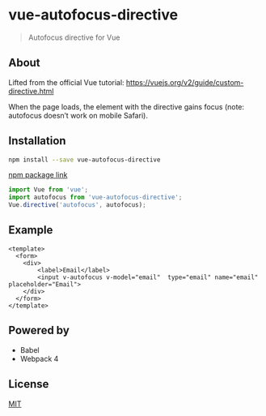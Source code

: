 # vue-autofocus-directive

> Autofocus directive for Vue

## About

Lifted from the official Vue tutorial: https://vuejs.org/v2/guide/custom-directive.html

When the page loads, the element with the directive gains focus (note: autofocus doesn’t work on mobile Safari).

## Installation

```bash
npm install --save vue-autofocus-directive
```

[npm package link](https://www.npmjs.com/package/vue-autofocus-directive)

```javascript
import Vue from 'vue';
import autofocus from 'vue-autofocus-directive';
Vue.directive('autofocus', autofocus);
```

## Example

```vue
<template>
  <form>
    <div>
        <label>Email</label>
        <input v-autofocus v-model="email"  type="email" name="email" placeholder="Email">
    </div>
  </form>
</template>
```

## Powered by

* Babel
* Webpack 4

## License

[MIT](http://opensource.org/licenses/MIT)
